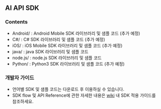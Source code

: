 ## AI API SDK

### Contents

- Android/ : Android Mobile SDK 라이브러리 및 샘플 코드 (추가 예정)
- C#/ : C# SDK 라이브러리 및 샘플 코드 (추가 예정)
- iOS/ : iOS Mobile SDK 라이브러리 및 샘플 코드 (추가 예정)
- java/ : java SDK 라이브러리 및 샘플 코드 
- node.js/ : node.js SDK 라이브러리 및 샘플 코드
- Python/ : Python3 SDK 라이브러리 및 샘플 코드 (추가 예정)

### 개발자 가이드

- 언어별 SDK 및 샘플 코드는 다운로드 후 이용하실 수 있습니다. 
- SDK flow 및 API Reference에 관한 자세한 내용은 [wiki](https://github.com/gigagenie/cloud-aiapi/wiki) 내 SDK 적용 가이드를 참조하세요.